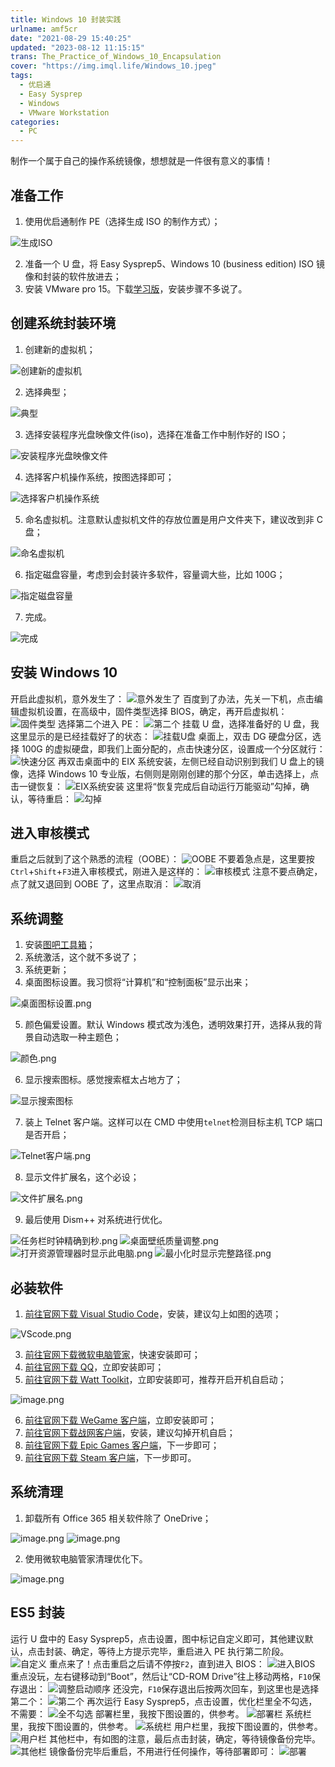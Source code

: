 ```yaml
---
title: Windows 10 封装实践
urlname: amf5cr
date: "2021-08-29 15:40:25"
updated: "2023-08-12 11:15:15"
trans: The_Practice_of_Windows_10_Encapsulation
cover: "https://img.imql.life/Windows_10.jpeg"
tags:
  - 优启通
  - Easy Sysprep
  - Windows
  - VMware Workstation
categories:
  - PC
---
```


制作一个属于自己的操作系统镜像，想想就是一件很有意义的事情！

<!-- more -->

## 准备工作

1. 使用优启通制作 PE（选择生成 ISO 的制作方式）；

![生成ISO](https://img.imql.life/illustrations/ab9578864fe04b0991428e43c6cab603.png "生成ISO")

2. 准备一个 U 盘，将 Easy Sysprep5、Windows 10 (business edition) ISO 镜像和封装的软件放进去；
3. 安装 VMware pro 15。下载[学习版](https://www.52pojie.cn/thread-1026907-1-1.html)，安装步骤不多说了。

## 创建系统封装环境

1. 创建新的虚拟机；

![创建新的虚拟机](https://img.imql.life/illustrations/f848e367cb39d41907e0cdec5c6a0fb8.png "创建新的虚拟机")

2. 选择典型；

![典型](https://img.imql.life/illustrations/fdbbd160fa14f876b09a4cf53954ee88.png "典型")

3. 选择安装程序光盘映像文件(iso)，选择在准备工作中制作好的 ISO；

![安装程序光盘映像文件](https://img.imql.life/illustrations/7407030df93e801b00a22366e1575bb1.png "安装程序光盘映像文件")

4. 选择客户机操作系统，按图选择即可；

![选择客户机操作系统](https://img.imql.life/illustrations/9fa1d34992d5d69174446c19ca0d516b.png "选择客户机操作系统")

5. 命名虚拟机。注意默认虚拟机文件的存放位置是用户文件夹下，建议改到非 C 盘；

![命名虚拟机](https://img.imql.life/illustrations/a95e6ac3da4fbd28a3d1e45ab265697a.png "命名虚拟机")

6. 指定磁盘容量，考虑到会封装许多软件，容量调大些，比如 100G；

![指定磁盘容量](https://img.imql.life/illustrations/6ae8d8a0326de4d0827e74f0f7a30acb.png "指定磁盘容量")

7. 完成。

![完成](https://img.imql.life/illustrations/43639e80781b9c051723a090801814d9.png "完成")

## 安装 Windows 10

开启此虚拟机，意外发生了：
![意外发生了](https://img.imql.life/illustrations/9df2d0504e42aca52db109158687b897.png "意外发生了")
百度到了办法，先关一下机，点击编辑虚拟机设置，在高级中，固件类型选择 BIOS，确定，再开启虚拟机：
![固件类型](https://img.imql.life/illustrations/5f1d7b69b4695dc3691eaeb2b1374b96.png "固件类型")
选择第二个进入 PE：
![第二个](https://img.imql.life/illustrations/ac4dceb69070ad31f183283d043ae7e8.png "第二个")
挂载 U 盘，选择准备好的 U 盘，我这里显示的是已经挂载好了的状态：
![挂载U盘](https://img.imql.life/illustrations/978f2590503a9001f0c1bb93e080c672.png "挂载U盘")
桌面上，双击 DG 硬盘分区，选择 100G 的虚拟硬盘，即我们上面分配的，点击快速分区，设置成一个分区就行：
![快速分区](https://img.imql.life/illustrations/be78f84051e9b04ef95d6e73c15ac5ca.png "快速分区")
再双击桌面中的 EIX 系统安装，左侧已经自动识别到我们 U 盘上的镜像，选择 Windows 10 专业版，右侧则是刚刚创建的那个分区，单击选择上，点击一键恢复：
![EIX系统安装](https://img.imql.life/illustrations/7e56df19ac9491762d18dba33978e8cd.png "EIX系统安装")
这里将“恢复完成后自动运行万能驱动”勾掉，确认，等待重启：
![勾掉](https://img.imql.life/illustrations/ec174dbfb0529bdda0d3c2acd5bc93cb.png "勾掉")

## 进入审核模式

重启之后就到了这个熟悉的流程（OOBE）：
![OOBE](https://img.imql.life/illustrations/aeebdc8e9356d346ca64a7e275a233b3.png "OOBE")
不要着急点是，这里要按`Ctrl`+`Shift`+`F3`进入审核模式，刚进入是这样的：
![审核模式](https://img.imql.life/illustrations/c314b46361f31829113995a58571ad86.png "审核模式")
注意不要点确定，点了就又退回到 OOBE 了，这里点取消：
![取消](https://img.imql.life/illustrations/091c55bb3c6cd07f62381625b979b851.png "取消")

## 系统调整

1. 安装[图吧工具箱](https://pan.imql.life/PC/%E5%BF%85%E5%A4%87/%E5%9B%BE%E5%90%A7%E5%B7%A5%E5%85%B7%E7%AE%B1)；
2. 系统激活，这个就不多说了；
3. 系统更新；
4. 桌面图标设置。我习惯将“计算机”和“控制面板”显示出来；

![桌面图标设置.png](https://img.imql.life/illustrations/29bbad8eae0d02d7197f31a80a6a8a35.png)

5. 颜色偏爱设置。默认 Windows 模式改为浅色，透明效果打开，选择从我的背景自动选取一种主题色；

![颜色.png](https://img.imql.life/illustrations/438909f09b272910da69be93dbb48928.png)

6. 显示搜索图标。感觉搜索框太占地方了；

![显示搜索图标](https://img.imql.life/illustrations/796322da21fefa25863f20e04cc1c133.png "显示搜索图标")

7. 装上 Telnet 客户端。这样可以在 CMD 中使用`telnet`检测目标主机 TCP 端口是否开启；

![Telnet客户端.png](https://img.imql.life/illustrations/9221f04d76d71714659ac05ecea1a8ad.png)

8. 显示文件扩展名，这个必设；

![文件扩展名.png](https://img.imql.life/illustrations/ae57ed8954b6190968a0e9577801a913.png)

9. 最后使用 Dism++ 对系统进行优化。

![任务栏时钟精确到秒.png](https://img.imql.life/illustrations/500e590ebc88c017ecc5960ea6f94998.png)
![桌面壁纸质量调整.png](https://img.imql.life/illustrations/e09c672f3314f4f0a9a04f72c4a1671b.png)
![打开资源管理器时显示此电脑.png](https://img.imql.life/illustrations/17c97d5257e30f6f2db3644a81ebbe9a.png)
![最小化时显示完整路径.png](https://img.imql.life/illustrations/57d0a19cd8dbd1e7c7e2a0ec571162f3.png)

## 必装软件

1. [前往官网下载 Visual Studio Code](https://code.visualstudio.com/)，安装，建议勾上如图的选项；

![VScode.png](https://img.imql.life/illustrations/93c9fe7332e3d211e15f8a3ab2215c6a.png)

3. [前往官网下载微软电脑管家](https://pcmanager.microsoft.com/)，快速安装即可；
4. [前往官网下载 QQ](https://im.qq.com/pcqq)，立即安装即可；
5. [前往官网下载 Watt Toolkit](https://steampp.net/)，立即安装即可，推荐开启开机自启动；

![image.png](https://img.imql.life/illustrations/73e3b6697451cb46a6fed5ace20e3251.png)

6. [前往官网下载 WeGame 客户端](https://www.wegame.com.cn/)，立即安装即可；
7. [前往官网下载战网客户端](https://www.blizzardgames.cn/zh-cn/apps/battle.net/desktop)，安装，建议勾掉开机自启；
8. [前往官网下载 Epic Games 客户端](https://www.epicgames.com/site/zh-CN/home)，下一步即可；
9. [前往官网下载 Steam 客户端](https://store.steampowered.com/)，下一步即可。

## 系统清理

1. 卸载所有 Office 365 相关软件除了 OneDrive；

![image.png](https://img.imql.life/illustrations/61fc42379b473cc0ebf7622a60d97ad9.png)
![image.png](https://img.imql.life/illustrations/9949578ab4873568a9d8cb5c46cfd199.png)

2. 使用微软电脑管家清理优化下。

![image.png](https://img.imql.life/illustrations/7ba529df528b7429c47a1c9e97c85071.png)

## ES5 封装

运行 U 盘中的 Easy Sysprep5，点击设置，图中标记自定义即可，其他建议默认，点击封装、确定，等待上方提示完毕，重启进入 PE 执行第二阶段。
![自定义](https://img.imql.life/illustrations/97467a2f0fcc24e15f4f3f3c79e3bf9d.png "自定义")
重点来了！点击重启之后请不停按`F2`，直到进入 BIOS：
![进入BIOS](https://img.imql.life/illustrations/168f77860f007b9f0a7dbf142544f80f.png "进入BIOS")
重点没玩，左右键移动到“Boot”，然后让“CD-ROM Drive”往上移动两格，`F10`保存退出：
![调整启动顺序](https://img.imql.life/illustrations/9f7e53ace77a35acd3ff7ca2ef25ad3b.png "调整启动顺序")
还没完，`F10`保存退出后按两次回车，到这里也是选择第二个：
![第二个](https://img.imql.life/illustrations/837a5cd6eb6a369c6266edae31ac5672.png "第二个")
再次运行 Easy Sysprep5，点击设置，优化栏里全不勾选，不需要：
![全不勾选](https://img.imql.life/illustrations/4775d8dae786c58c59fbc236e4864547.png "全不勾选")
部署栏里，我按下图设置的，供参考。
![部署栏](https://img.imql.life/illustrations/a6cca17af3b10e0c8f3bc0926b8f20a5.png "部署栏")
系统栏里，我按下图设置的，供参考。
![系统栏](https://img.imql.life/illustrations/b460472421d3662aff519b5beef0e662.png "系统栏")
用户栏里，我按下图设置的，供参考。
![用户栏](https://img.imql.life/illustrations/b32019d14311704a2a8f8190c171dd09.png "用户栏")
其他栏中，有如图的注意，最后点击封装，确定，等待镜像备份完毕。
![其他栏](https://img.imql.life/illustrations/b15516504c127717d85fe60ab3ab37cc.png "其他栏")
镜像备份完毕后重启，不用进行任何操作，等待部署即可：
![部署](https://img.imql.life/illustrations/de9a6e1046ee9515a960bf28cc3af6f2.png "部署")
